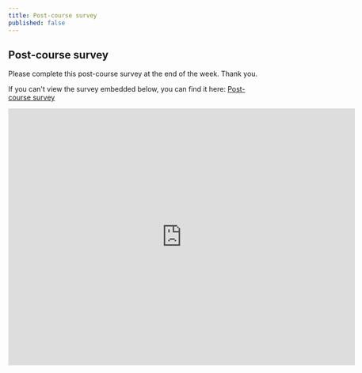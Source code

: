 ```yaml
---
title: Post-course survey
published: false
---
```


## Post-course survey

Please complete this post-course survey at the end of the week.  Thank you.

If you can't view the survey embedded below, you can find it here: [Post-course survey](https://forms.gle/AQzjeRvuJujwo6KK6)

<iframe src="https://docs.google.com/forms/d/e/1FAIpQLScTkK4x7JJZvHrHtHZZfaP-4XvVBgGgvU8BdMOCndbVsqThig/viewform?embedded=true" width="700" height="520" frameborder="0" marginheight="0" marginwidth="0">Loading…</iframe>